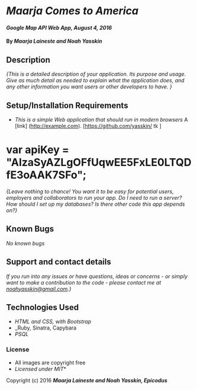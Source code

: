 # _Maarja Comes to America_

#### _Google Map API Web App, August 4, 2016_

#### By _**Maarja Laineste and Noah Yasskin**_

## Description

_{This is a detailed description of your application. Its purpose and usage.  Give as much detail as needed to explain what the application does, and any other information you want users or other developers to have. }_
## Setup/Installation Requirements

* _This is a simple Web application that should run in modern browsers_
A [link] (http://example.com).
[https://github.com/yasskin/ tk ]

# var apiKey = "AIzaSyAZLgOFfUqwEE5FxLE0LTQDfE3oAAK7SFo";


_{Leave nothing to chance! You want it to be easy for potential users, employers and collaborators to run your app. Do I need to run a server? How should I set up my databases? Is there other code this app depends on?}_

## Known Bugs

_No known bugs_

## Support and contact details

_If you run into any issues or have questions, ideas or concerns - or simply want to make a contribution to the code - please contact me at noahyasskin@gmail.com.}_

## Technologies Used

* _HTML and CSS, with Bootstrap_
* _Ruby, Sinatra, Capybara
* _PSQL_

### License


* All images are copyright free
* _Licensed under MIT_*

Copyright (c) 2016 **_Maarja Laineste and Noah Yasskin, Epicodus_**
